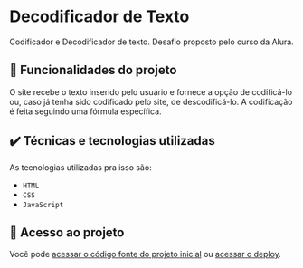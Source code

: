 # Decodificador de Texto

Codificador e Decodificador de texto. Desafio proposto pelo curso da Alura.

## 🔨 Funcionalidades do projeto

O site recebe o texto inserido pelo usuário e fornece a opção de codificá-lo ou, caso já tenha sido codificado pelo site, de descodificá-lo. A codificação é feita seguindo uma fórmula específica.

## ✔️ Técnicas e tecnologias utilizadas

As tecnologias utilizadas pra isso são:

- `HTML`
- `CSS`
- `JavaScript`

## 📁 Acesso ao projeto

Você pode [acessar o código fonte do projeto inicial](https://github.com/PedroArthur04/desafioalura.gitl) ou [acessar o deploy](https://decodificadordetexto-g41h36u3h-pedroarthur04s-projects.vercel.app/).
